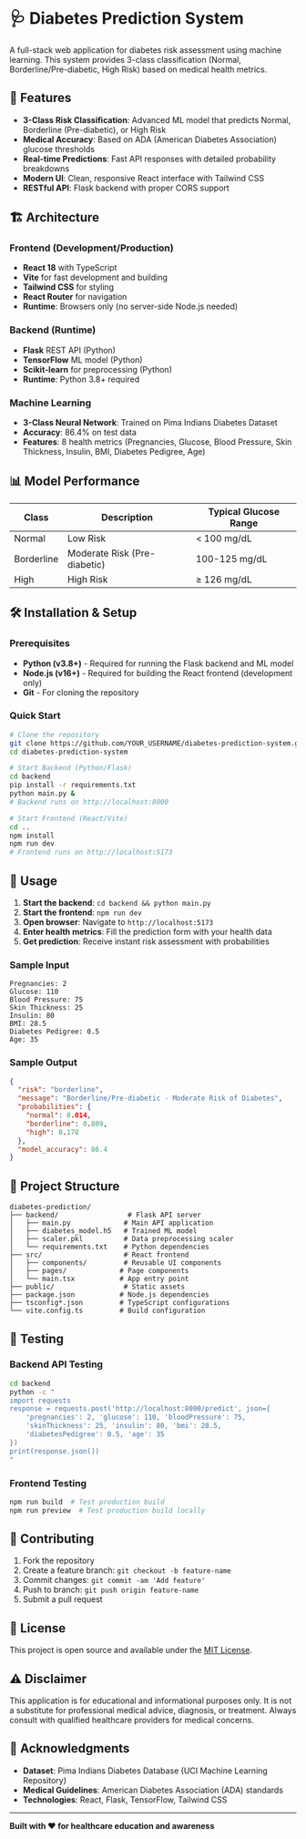 # 🩺 Diabetes Prediction System

A full-stack web application for diabetes risk assessment using machine learning. This system provides 3-class classification (Normal, Borderline/Pre-diabetic, High Risk) based on medical health metrics.

## 🚀 Features

- **3-Class Risk Classification**: Advanced ML model that predicts Normal, Borderline (Pre-diabetic), or High Risk
- **Medical Accuracy**: Based on ADA (American Diabetes Association) glucose thresholds
- **Real-time Predictions**: Fast API responses with detailed probability breakdowns
- **Modern UI**: Clean, responsive React interface with Tailwind CSS
- **RESTful API**: Flask backend with proper CORS support

## 🏗️ Architecture

### Frontend (Development/Production)
- **React 18** with TypeScript
- **Vite** for fast development and building
- **Tailwind CSS** for styling
- **React Router** for navigation
- **Runtime**: Browsers only (no server-side Node.js needed)

### Backend (Runtime)
- **Flask** REST API (Python)
- **TensorFlow** ML model (Python)
- **Scikit-learn** for preprocessing (Python)
- **Runtime**: Python 3.8+ required

### Machine Learning
- **3-Class Neural Network**: Trained on Pima Indians Diabetes Dataset
- **Accuracy**: 86.4% on test data
- **Features**: 8 health metrics (Pregnancies, Glucose, Blood Pressure, Skin Thickness, Insulin, BMI, Diabetes Pedigree, Age)

## 📊 Model Performance

| Class | Description | Typical Glucose Range |
|-------|-------------|----------------------|
| Normal | Low Risk | < 100 mg/dL |
| Borderline | Moderate Risk (Pre-diabetic) | 100-125 mg/dL |
| High | High Risk | ≥ 126 mg/dL |

## 🛠️ Installation & Setup

### Prerequisites
- **Python (v3.8+)** - Required for running the Flask backend and ML model
- **Node.js (v16+)** - Required for building the React frontend (development only)
- **Git** - For cloning the repository

### Quick Start
```bash
# Clone the repository
git clone https://github.com/YOUR_USERNAME/diabetes-prediction-system.git
cd diabetes-prediction-system

# Start Backend (Python/Flask)
cd backend
pip install -r requirements.txt
python main.py &
# Backend runs on http://localhost:8000

# Start Frontend (React/Vite)
cd ..
npm install
npm run dev
# Frontend runs on http://localhost:5173
```

## 🔧 Usage

1. **Start the backend**: `cd backend && python main.py`
2. **Start the frontend**: `npm run dev`
3. **Open browser**: Navigate to `http://localhost:5173`
4. **Enter health metrics**: Fill the prediction form with your health data
5. **Get prediction**: Receive instant risk assessment with probabilities

### Sample Input
```
Pregnancies: 2
Glucose: 110
Blood Pressure: 75
Skin Thickness: 25
Insulin: 80
BMI: 28.5
Diabetes Pedigree: 0.5
Age: 35
```

### Sample Output
```json
{
  "risk": "borderline",
  "message": "Borderline/Pre-diabetic - Moderate Risk of Diabetes",
  "probabilities": {
    "normal": 0.014,
    "borderline": 0.809,
    "high": 0.178
  },
  "model_accuracy": 86.4
}
```

## 📁 Project Structure

```
diabetes-prediction/
├── backend/                 # Flask API server
│   ├── main.py             # Main API application
│   ├── diabetes_model.h5   # Trained ML model
│   ├── scaler.pkl          # Data preprocessing scaler
│   └── requirements.txt    # Python dependencies
├── src/                    # React frontend
│   ├── components/         # Reusable UI components
│   ├── pages/             # Page components
│   └── main.tsx           # App entry point
├── public/                 # Static assets
├── package.json           # Node.js dependencies
├── tsconfig*.json         # TypeScript configurations
└── vite.config.ts         # Build configuration
```

## 🧪 Testing

### Backend API Testing
```bash
cd backend
python -c "
import requests
response = requests.post('http://localhost:8000/predict', json={
    'pregnancies': 2, 'glucose': 110, 'bloodPressure': 75,
    'skinThickness': 25, 'insulin': 80, 'bmi': 28.5,
    'diabetesPedigree': 0.5, 'age': 35
})
print(response.json())
"
```

### Frontend Testing
```bash
npm run build  # Test production build
npm run preview  # Test production build locally
```

## 🤝 Contributing

1. Fork the repository
2. Create a feature branch: `git checkout -b feature-name`
3. Commit changes: `git commit -am 'Add feature'`
4. Push to branch: `git push origin feature-name`
5. Submit a pull request

## 📄 License

This project is open source and available under the [MIT License](LICENSE).

## ⚠️ Disclaimer

This application is for educational and informational purposes only. It is not a substitute for professional medical advice, diagnosis, or treatment. Always consult with qualified healthcare providers for medical concerns.

## 🙏 Acknowledgments

- **Dataset**: Pima Indians Diabetes Database (UCI Machine Learning Repository)
- **Medical Guidelines**: American Diabetes Association (ADA) standards
- **Technologies**: React, Flask, TensorFlow, Tailwind CSS

---

**Built with ❤️ for healthcare education and awareness**